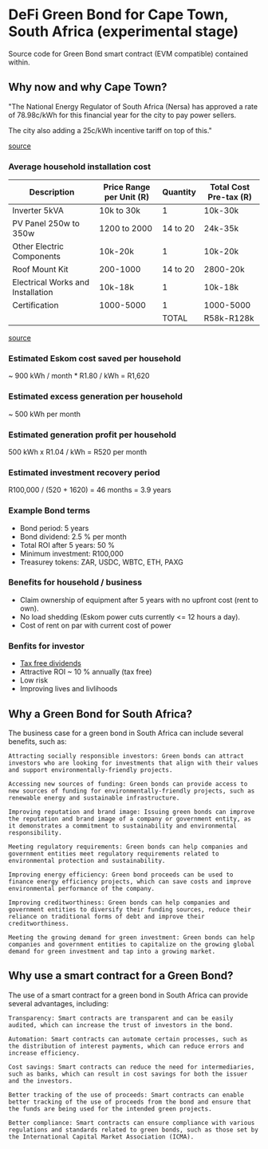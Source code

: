 # DeFi Green Bond for Cape Town, South Africa (experimental stage)

Source code for Green Bond smart contract (EVM compatible) contained within.

## Why now and why Cape Town?

"The National Energy Regulator of South Africa (Nersa) has approved a rate of 78.98c/kWh for this financial year for the city to pay power sellers.

The city also adding a 25c/kWh incentive tariff on top of this."

[source](https://businesstech.co.za/news/government/658941/massive-win-for-solar-users-in-cape-town-the-city-will-start-buying-excess-power/)


### Average household installation cost

| Description                       | Price Range per Unit (R) | Quantity | Total Cost Pre-tax (R) |
|-----------------------------------|--------------------------|----------|------------------------|
| Inverter 5kVA                     | 10k to 30k               | 1        | 10k-30k                |
| PV Panel 250w to 350w             | 1200 to 2000             | 14 to 20 | 24k-35k                |
| Other Electric Components         | 10k-20k                  | 1        | 10k-20k                |
| Roof Mount Kit                    | 200-1000                 | 14 to 20 | 2800-20k               |
| Electrical Works and Installation | 10k-18k                  | 1        | 10k-18k                |
| Certification                     | 1000-5000                | 1        | 1000-5000              |
|                                   |                          | TOTAL    | R58k-R128k             |

[source](https://www.handymanhomes.co.za/energy-saving/how-much-will-it-cost-to-install-solar-panels-in-south-africa/)

### Estimated Eskom cost saved per household

~ 900 kWh / month * R1.80 / kWh = R1,620

### Estimated excess generation per household

~ 500 kWh per month

### Estimated generation profit per household

500 kWh x R1.04 / kWh = R520 per month

### Estimated investment recovery period

R100,000 / (520 + 1620) = 46 months = 3.9 years

### Example Bond terms

- Bond period: 5 years
- Bond dividend: 2.5 % per month
- Total ROI after 5 years: 50 %
- Minimum investment: R100,000
- Treasurey tokens: ZAR, USDC, WBTC, ETH, PAXG

### Benefits for household / business

- Claim ownership of equipment after 5 years with no upfront cost (rent to own). 
- No load shedding (Eskom power cuts currently <= 12 hours a day). 
- Cost of rent on par with current cost of power

### Benfits for investor

- [Tax free dividends](https://www.green-cape.co.za/assets/SOLAR_PV_INDUSTRY_BRIEF_web.pdf)
- Attractive ROI ~ 10 % annually (tax free)
- Low risk
- Improving lives and livlihoods

## Why a Green Bond for South Africa?

The business case for a green bond in South Africa can include several benefits, such as:

    Attracting socially responsible investors: Green bonds can attract investors who are looking for investments that align with their values and support environmentally-friendly projects.

    Accessing new sources of funding: Green bonds can provide access to new sources of funding for environmentally-friendly projects, such as renewable energy and sustainable infrastructure.

    Improving reputation and brand image: Issuing green bonds can improve the reputation and brand image of a company or government entity, as it demonstrates a commitment to sustainability and environmental responsibility.

    Meeting regulatory requirements: Green bonds can help companies and government entities meet regulatory requirements related to environmental protection and sustainability.

    Improving energy efficiency: Green bond proceeds can be used to finance energy efficiency projects, which can save costs and improve environmental performance of the company.

    Improving creditworthiness: Green bonds can help companies and government entities to diversify their funding sources, reduce their reliance on traditional forms of debt and improve their creditworthiness.

    Meeting the growing demand for green investment: Green bonds can help companies and government entities to capitalize on the growing global demand for green investment and tap into a growing market.


## Why use a smart contract for a Green Bond?

The use of a smart contract for a green bond in South Africa can provide several advantages, including:

    Transparency: Smart contracts are transparent and can be easily audited, which can increase the trust of investors in the bond.

    Automation: Smart contracts can automate certain processes, such as the distribution of interest payments, which can reduce errors and increase efficiency.

    Cost savings: Smart contracts can reduce the need for intermediaries, such as banks, which can result in cost savings for both the issuer and the investors.

    Better tracking of the use of proceeds: Smart contracts can enable better tracking of the use of proceeds from the bond and ensure that the funds are being used for the intended green projects.

    Better compliance: Smart contracts can ensure compliance with various regulations and standards related to green bonds, such as those set by the International Capital Market Association (ICMA).




